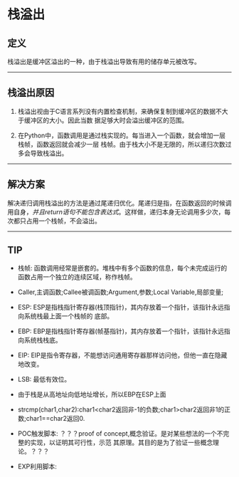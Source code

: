 # 栈溢出

## 定义

栈溢出是缓冲区溢出的一种，由于栈溢出导致有用的储存单元被改写。

-----


## 栈溢出原因

1. 栈溢出视由于C语言系列没有内置检查机制，来确保复制到缓冲区的数据不大于缓冲区的大小。因此当数     据足够大时会溢出缓冲区的范围。

2. 在Python中，函数调用是通过栈实现的。每当进入一个函数，就会增加一层栈帧，函数返回就会减少一层    栈帧。由于栈大小不是无限的，所以递归次数过多会导致栈溢出。

-----


## 解决方案

解决递归调用栈溢出的方法是通过尾递归优化。尾递归是指，在函数返回的时候调用自身，*并且return语句不能包含表达式*。这样做，递归本身无论调用多少次，每次都只占用一个栈帧，不会溢出。

-----

## TIP

- 栈帧: 函数调用经常是嵌套的。堆栈中有多个函数的信息，每个未完成运行的函数占用一个独立的连续区域，称作栈帧。

- Caller,主调函数;Callee被调函数;Argument,参数;Local Variable,局部变量;

- ESP:  ESP是指栈指针寄存器(栈顶指针)，其内存放着一个指针，该指针永远指向系统栈最上面一个栈帧的	底部。

- EBP:  EBP是指栈指针寄存器(帧基指针)，其内存放着一个指针，该指针永远指向系统栈栈底。

- EIP:  EIP是指令寄存器，不能想访问通用寄存器那样访问他，但他一直在隐藏地改变。

- LSB:  最低有效位。

- 由于栈是从高地址向低地址增长，所以EBP在ESP上面

- strcmp(char1,char2):char1<char2返回非-1的负数;char1>char2返回非1的正数;char1==char2返回0.

- POC触发脚本: ？？？proof of concept,概念验证。是对某些想法的一个不完整的实现，以证明其可行性，示范  其原理。其目的是为了验证一些概念理论。？？？

- EXP利用脚本: 
